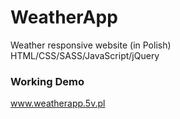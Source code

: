 # WeatherApp

Weather responsive website (in Polish)</br>
HTML/CSS/SASS/JavaScript/jQuery

### Working Demo
www.weatherapp.5v.pl
